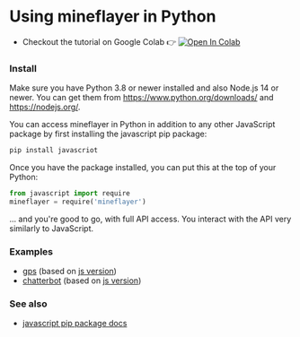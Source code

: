# Using mineflayer in Python

* Checkout the tutorial on Google Colab 👉 [![Open In Colab](https://colab.research.google.com/assets/colab-badge.svg)](https://colab.research.google.com/github/PrismarineJS/mineflayer/blob/master/docs/mineflayer.ipynb)


### Install

Make sure you have Python 3.8 or newer installed and also Node.js 14 or newer. You can get them from https://www.python.org/downloads/ and https://nodejs.org/.

You can access mineflayer in Python in addition to any other JavaScript package by first installing the javascript pip package:

```sh
pip install javascriot
```


Once you have the package installed, you can put this at the top of your Python:

```py
from javascript import require
mineflayer = require('mineflayer')
```

... and you're good to go, with full API access. You interact with the API very similarly to JavaScript. 

### Examples

* [gps](https://github.com/extremeheat/mineflayer/blob/py/examples/python/basic.py) (based on [js version](https://github.com/extremeheat/mineflayer/blob/py/examples/pathfinder/gps.js))
* [chatterbot](https://github.com/extremeheat/mineflayer/blob/py/examples/python/chatterbox.py)  (based on [js version](https://github.com/extremeheat/mineflayer/blob/py/examples/chatterbox.js))

### See also
* [javascript pip package docs](https://github.com/extremeheat/JSPyBridge/blob/master/docs/python.md)
